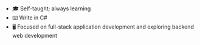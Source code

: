 - 🎓 Self-taught; always learning
- ⌨️ Write in C#
- 🖥️ Focused on full-stack application development and exploring backend web development

<!---
TwwcTech/TwwcTech is a ✨ special ✨ repository because its `README.md` (this file) appears on your GitHub profile.
You can click the Preview link to take a look at your changes.
--->
